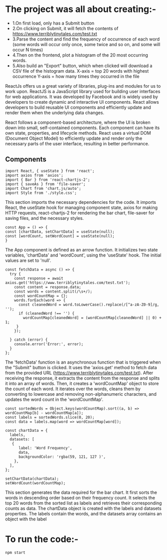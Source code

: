 # The project was all about creating:- 

* 1.On first load, only has a Submit button
* 2.On clicking on Submit, it will fetch the contents of https://www.terriblytinytales.com/test.txt
* 3.Parse the content and find the frequency of occurrence of each word (some words will occur only once, some   twice and so on, and some will occur N times)
* 4.Then on the frontend, plot a histogram of the 20 most occurring words.
* 5.Also build an "Export" button, which when clicked will download a CSV file of the histogram data.
X-axis = top 20 words with highest occurrence Y-axis = how many times they occurred in the file

 ReactJs offers us a great variety of libraries, plug-ins and modules for us to work upon.
ReactJS is a JavaScript library used for building user interfaces for web applications. It was developed by Facebook and is widely used by developers to create dynamic and interactive UI components. React allows developers to build reusable UI components and efficiently update and render them when the underlying data changes.

React follows a component-based architecture, where the UI is broken down into small, self-contained components. Each component can have its own state, properties, and lifecycle methods. React uses a virtual DOM (Document Object Model) to efficiently update and render only the necessary parts of the user interface, resulting in better performance.

## Components

```
import React, { useState } from 'react';
import axios from 'axios';
import { Bar } from 'react-chartjs-2';
import { saveAs } from 'file-saver';
import Chart from 'chart.js/auto';
import Style from './style.css';
```

This section imports the necessary dependencies for the code. It imports React, the useState hook for managing component state, axios for making HTTP requests, react-chartjs-2 for rendering the bar chart, file-saver for saving files, and the necessary styles.

```
const App = () => {
const [chartData, setChartData] = useState(null);
const [wordCount, setWordCount] = useState(null);
}
```

The App component is defined as an arrow function. It initializes two state variables, 'chartData' and 'wordCount', using the 'useState' hook. The initial values are set to 'null'.
```
const fetchData = async () => {
  try {
    const response = await axios.get('https://www.terriblytinytales.com/test.txt');
    const content = response.data;
    const words = content.split(/\s+/);
    const wordCountMap = {};
    words.forEach(word => {
      const cleanedWord = word.toLowerCase().replace(/[^a-zA-Z0-9]/g, '');
      if (cleanedWord !== '') {
        wordCountMap[cleanedWord] = (wordCountMap[cleanedWord] || 0) + 1;
     }
    });

  } catch (error) {
    console.error('Error:', error);
  }
};
```

The 'fetchData' function is an asynchronous function that is triggered when the "Submit" button is clicked. It uses the 'axios.get' method to fetch data from the provided URL (https://www.terriblytinytales.com/test.txt).
After receiving the response, it extracts the content from the response and splits it into an array of words. Then, it creates a 'wordCountMap' object to store the count of each word. It iterates over the words, cleans them by converting to lowercase and removing non-alphanumeric characters, and updates the word count in the 'wordCountMap'.

```
const sortedWords = Object.keys(wordCountMap).sort((a, b) => wordCountMap[b] - wordCountMap[a]);
const labels = sortedWords.slice(0, 20);
const data = labels.map(word => wordCountMap[word]);

const chartData = {
  labels,
  datasets: [
   {
      label: 'Word Frequency',
      data,
      backgroundColor: 'rgba(59, 121, 127 )',
    },
  ],
};

setChartData(chartData);
setWordCount(wordCountMap);
```


This section generates the data required for the bar chart. It first sorts the words in descending order based on their frequency count. It selects the top 20 words from the sorted list as labels and retrieves their corresponding counts as data.
The chartData object is created with the labels and datasets properties. The labels contain the words, and the datasets array contains an object with the label

# To run the code:-

```
npm start
```










